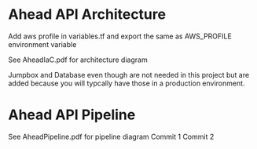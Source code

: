 # Ahead API Architecture

Add aws profile in variables.tf and export the same as AWS_PROFILE environment variable

See AheadIaC.pdf for architecture diagram

Jumpbox and Database even though are not needed in this project but are added because you will typcally have those in a production environment.

# Ahead API Pipeline

See AheadPipeline.pdf for pipeline diagram
Commit 1
Commit 2
